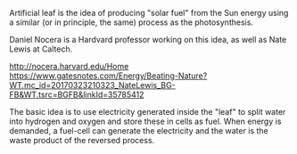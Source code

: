 Artificial leaf is the idea of producing "solar fuel" from the Sun energy using
a similar (or in principle, the same) process as the photosynthesis.

Daniel Nocera is a Hardvard professor working on this idea, as well as Nate Lewis
at Caltech.

http://nocera.harvard.edu/Home
https://www.gatesnotes.com/Energy/Beating-Nature?WT.mc_id=20170323210323_NateLewis_BG-FB&WT.tsrc=BGFB&linkId=35785412

The basic idea is to use electricity generated inside the "leaf" to split water
into hydrogen and oxygen and store these in cells as fuel. When energy is
demanded, a fuel-cell can generate the electricity and the water is the waste
product of the reversed process.
